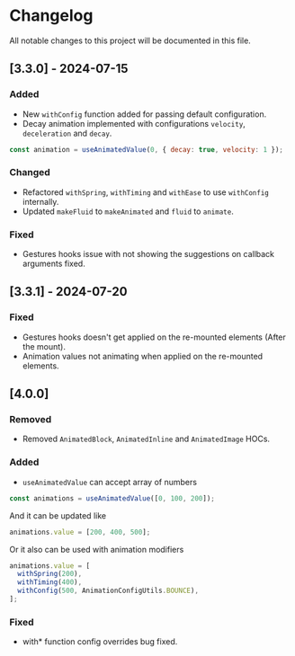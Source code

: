 # Changelog

All notable changes to this project will be documented in this file.

## [3.3.0] - 2024-07-15

### Added

- New `withConfig` function added for passing default configuration.
- Decay animation implemented with configurations `velocity`, `deceleration` and `decay`.

```js
const animation = useAnimatedValue(0, { decay: true, velocity: 1 });
```

### Changed

- Refactored `withSpring`, `withTiming` and `withEase` to use `withConfig` internally.
- Updated `makeFluid` to `makeAnimated` and `fluid` to `animate`.

### Fixed

- Gestures hooks issue with not showing the suggestions on callback arguments fixed.

## [3.3.1] - 2024-07-20

### Fixed

- Gestures hooks doesn't get applied on the re-mounted elements (After the mount).
- Animation values not animating when applied on the re-mounted elements.

## [4.0.0]

### Removed

- Removed `AnimatedBlock`, `AnimatedInline` and `AnimatedImage` HOCs.

### Added

- `useAnimatedValue` can accept array of numbers

```jsx
const animations = useAnimatedValue([0, 100, 200]);
```

And it can be updated like

```jsx
animations.value = [200, 400, 500];
```

Or it also can be used with animation modifiers

```jsx
animations.value = [
  withSpring(200),
  withTiming(400),
  withConfig(500, AnimationConfigUtils.BOUNCE),
];
```

### Fixed

- with\* function config overrides bug fixed.
